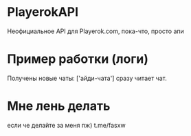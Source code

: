 # PlayerokAPI
Неофициальное API для Playerok.com, пока-что, просто апи

# Пример работки (логи)
Получены новые чаты: ['айди-чата']
сразу читает чат.

# Мне лень делать
если че делайте за меня пж)
t.me/fasxw
